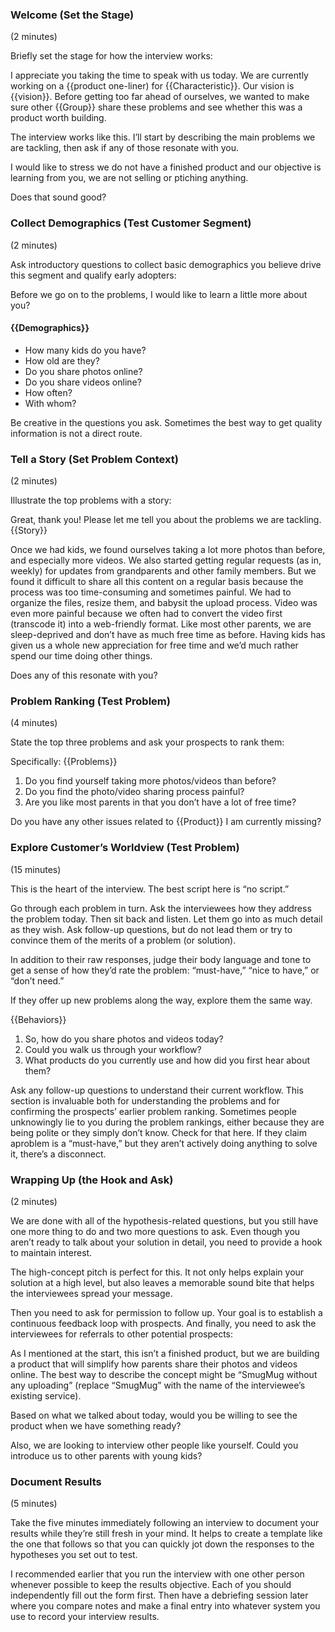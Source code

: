 ### Welcome (Set the Stage)
(2 minutes)

Briefly set the stage for how the interview works:

I appreciate you taking the time to speak with us today.
We are currently working on a {{product one-liner) for {{Characteristic}}. Our vision is {{vision}}.
Before getting too far ahead of ourselves, we wanted to make sure other {{Group}} share these problems and see whether this was a product worth building.

The interview works like this. I’ll start by describing the main problems we are tackling, then ask if any of those resonate with you.

I would like to stress we do not have a finished product and our objective is learning from you, we are not selling or ptiching anything.

Does that sound good?

### Collect Demographics (Test Customer Segment)
(2 minutes)

Ask introductory questions to collect basic demographics you believe drive this segment and qualify early adopters:

Before we go on to the problems, I would like to learn a little more about you?

#### {{Demographics}}
* How many kids do you have?
* How old are they?
* Do you share photos online?
* Do you share videos online?
* How often?
* With whom?


Be creative in the questions you ask. Sometimes the best way to get quality information is not a direct route.

### Tell a Story (Set Problem Context)
(2 minutes)

Illustrate the top problems with a story:

Great, thank you!
Please let me tell you about the problems we are tackling. {{Story}}

Once we had kids, we found ourselves taking a lot more photos than before, and especially more videos. We also started getting regular requests (as in, weekly) for updates from grandparents and other family members. But we found it difficult to share all this content on a regular basis because the process was too time-consuming and sometimes painful. We had to organize the files, resize them, and babysit the upload process. Video was even more painful because we often had to convert the
video first (transcode it) into a web-friendly format.
Like most other parents, we are sleep-deprived and don’t have as much free time as before. Having kids has given us a whole new appreciation for free time and we’d much rather spend our time doing other things.

Does any of this resonate with you?

### Problem Ranking (Test Problem)
(4 minutes)

State the top three problems and ask your prospects to rank them:

Specifically: {{Problems}}

1. Do you find yourself taking more photos/videos than before?
2. Do you find the photo/video sharing process painful?
3. Are you like most parents in that you don’t have a lot of free time?

Do you have any other issues related to {{Product}} I am currently missing?

### Explore Customer’s Worldview (Test Problem)
(15 minutes)

This is the heart of the interview. The best script here is “no script.”

Go through each problem in turn. Ask the interviewees how they address the problem today. Then sit back and listen.
Let them go into as much detail as they wish. Ask follow-up questions, but do not lead them or try to convince them of the merits of a problem (or solution).

In addition to their raw responses, judge their body language and tone to get a sense of how they’d rate the problem: “must-have,” “nice to have,” or “don’t need.”

If they offer up new problems along the way, explore them the same way.

{{Behaviors}}

1. So, how do you share photos and videos today?
2. Could you walk us through your workflow?
3. What products do you currently use and how did you first hear about them?

Ask any follow-up questions to understand their current workflow. This section is invaluable both for understanding the problems and for confirming the prospects’ earlier problem ranking. Sometimes people unknowingly lie to you during the problem rankings, either because they are being polite or they simply don’t know. Check for that here. If they claim aproblem is a “must-have,” but they aren’t actively doing anything to solve it, there’s a disconnect.

### Wrapping Up (the Hook and Ask)
(2 minutes)

We are done with all of the hypothesis-related questions, but you still have one more thing to do and two more questions to ask. Even though you aren’t ready to talk about your solution in detail, you need to provide a hook to maintain interest.

The high-concept pitch is perfect for this. It not only helps explain your solution at a high level, but also leaves a memorable sound bite that helps the interviewees spread your message.

Then you need to ask for permission to follow up. Your goal is to establish a continuous feedback loop with prospects. And finally, you need to ask the interviewees for referrals to other potential prospects:

As I mentioned at the start, this isn’t a finished product, but we are building a product that will simplify how parents share their photos and videos online. The best way to describe the concept might be “SmugMug without any uploading” (replace “SmugMug” with the
name of the interviewee’s existing service).

Based on what we talked about today, would you be willing to see the product when we have something ready?

Also, we are looking to interview other people like yourself. Could you introduce us to other parents with young kids?

### Document Results
(5 minutes)

Take the five minutes immediately following an interview to document your results while they’re still fresh in your mind. It helps to create a template like the one that follows so that you can quickly jot down the responses to the hypotheses you set out to test.

I recommended earlier that you run the interview with one other person whenever possible to keep the results objective. Each of you should independently fill out the form first. Then have a debriefing session later where
you compare notes and make a final entry into whatever system you use to record your interview results.
